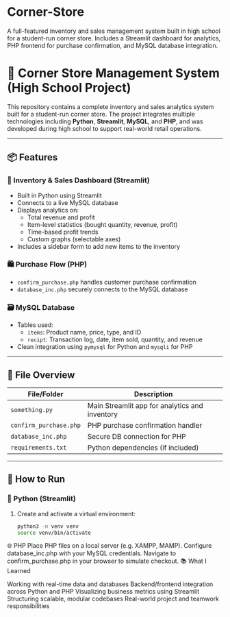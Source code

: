 # Corner-Store
A full-featured inventory and sales management system built in high school for a student-run corner store. Includes a Streamlit dashboard for analytics, PHP frontend for purchase confirmation, and MySQL database integration.


# 🛒 Corner Store Management System (High School Project)

This repository contains a complete inventory and sales analytics system built for a student-run corner store. The project integrates multiple technologies including **Python**, **Streamlit**, **MySQL**, and **PHP**, and was developed during high school to support real-world retail operations.

---

## 📦 Features

### 🧠 Inventory & Sales Dashboard (Streamlit)
- Built in Python using Streamlit
- Connects to a live MySQL database
- Displays analytics on:
  - Total revenue and profit
  - Item-level statistics (bought quantity, revenue, profit)
  - Time-based profit trends
  - Custom graphs (selectable axes)
- Includes a sidebar form to add new items to the inventory

### 🛍️ Purchase Flow (PHP)
- `confirm_purchase.php` handles customer purchase confirmation
- `database_inc.php` securely connects to the MySQL database

### 🗃️ MySQL Database
- Tables used:
  - `items`: Product name, price, type, and ID
  - `recipt`: Transaction log, date, item sold, quantity, and revenue
- Clean integration using `pymysql` for Python and `mysqli` for PHP

---

## 📁 File Overview

| File/Folder           | Description                                    |
|----------------------|------------------------------------------------|
| `something.py`       | Main Streamlit app for analytics and inventory |
| `confirm_purchase.php` | PHP purchase confirmation handler              |
| `database_inc.php`   | Secure DB connection for PHP                    |
| `requirements.txt`   | Python dependencies (if included)              |

---

## 🧪 How to Run

### 🔧 Python (Streamlit)

1. Create and activate a virtual environment:
   ```bash
   python3 -m venv venv
   source venv/bin/activate


🌐 PHP
Place PHP files on a local server (e.g. XAMPP, MAMP).
Configure database_inc.php with your MySQL credentials.
Navigate to confirm_purchase.php in your browser to simulate checkout.
📚 What I Learned

Working with real-time data and databases
Backend/frontend integration across Python and PHP
Visualizing business metrics using Streamlit
Structuring scalable, modular codebases
Real-world project and teamwork responsibilities
